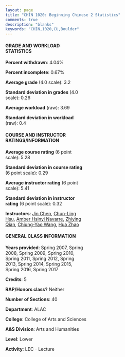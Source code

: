 ```yaml
---
layout: page
title: "CHIN 1020: Beginning Chinese 2 Statistics"
comments: true
description: "blanks"
keywords: "CHIN,1020,CU,Boulder"
---
```

<head>
<script src="https://ajax.googleapis.com/ajax/libs/jquery/2.1.3/jquery.min.js"></script>
<script src="https://dl.dropboxusercontent.com/s/pc42nxpaw1ea4o9/highcharts.js?dl=0"></script>
<!-- <script src="../assets/js/highcharts.js"></script> -->
<style type="text/css">@font-face {
	font-family: "Bebas Neue";
	src: url(https://www.filehosting.org/file/details/544349/BebasNeue Regular.otf) format("opentype");
	}
	h1.Bebas { 
		font-family: "Bebas Neue", Verdana, Tahoma;
	}
</style>
</head>
<body>
	<div id="container" style="float: right; width: 45%; height: 88%; margin-left: 2.5%; margin-right: 2.5%;"></div>
	<script language="JavaScript">
		$(document).ready(function() {
		var chart = {type: 'column'};
		var title = {text: 'Grade Distribution'};
		var xAxis = {categories: ['A','B','C','D','F'],crosshair: true};
		var yAxis = {min: 0,title: {text: 'Percentage'}};
		var tooltip = {headerFormat: '<center><b><span style="font-size:20px">{point.key}</span></b></center>',
		               pointFormat: '<td style="padding:0"><b>{point.y:.1f}%</b></td>',
		               footerFormat: '</table>',shared: true,useHTML: true};
		var plotOptions = {column: {pointPadding: 0.0,borderWidth: 0}};  
		var credits = {enabled: false};var series= [{name: 'Percent',data: [49.12,32.0,13.9,2.5,2.49,]}];
		var json = {};
		json.chart = chart;
		json.title = title;
		json.tooltip = tooltip;
		json.xAxis = xAxis;
		json.yAxis = yAxis;  
		json.series = series;
		json.plotOptions = plotOptions;  
		json.credits = credits;
		$('#container').highcharts(json);
	});
	</script>
</body>
			   
#### GRADE AND WORKLOAD STATISTICS

**Percent withdrawn**: 4.04%

**Percent incomplete**: 0.67%

**Average grade** (4.0 scale): 3.2

**Standard deviation in grades** (4.0 scale): 0.26

**Average workload** (raw): 3.69

**Standard deviation in workload** (raw): 0.4

#### COURSE AND INSTRUCTOR RATINGS/INFORMATION

**Average course rating** (6 point scale): 5.28

**Standard deviation in course rating** (6 point scale): 0.29

**Average instructor rating** (6 point scale): 5.41

**Standard deviation in instructor rating** (6 point scale): 0.32

**Instructors**: <a href='../../instructors/Jin_Chen'>Jin Chen</a>, <a href='../../instructors/Chun-Ling_Hsu'>Chun-Ling Hsu</a>, <a href='../../instructors/Amber_Hsinyi_Navarre'>Amber Hsinyi Navarre</a>, <a href='../../instructors/Zhiying_Qian'>Zhiying Qian</a>, <a href='../../instructors/Chiung-Yao_Wang'>Chiung-Yao Wang</a>, <a href='../../instructors/Hua_Zhao'>Hua Zhao</a>

#### GENERAL CLASS INFORMATION

**Years provided**: Spring 2007, Spring 2008, Spring 2009, Spring 2010, Spring 2011, Spring 2012, Spring 2013, Spring 2014, Spring 2015, Spring 2016, Spring 2017

**Credits**: 5

**RAP/Honors class?** Neither

**Number of Sections**: 40

**Department**: ALAC

**College**: College of Arts and Sciences

**A&S Division**: Arts and Humanities

**Level**: Lower

**Activity**: LEC - Lecture
